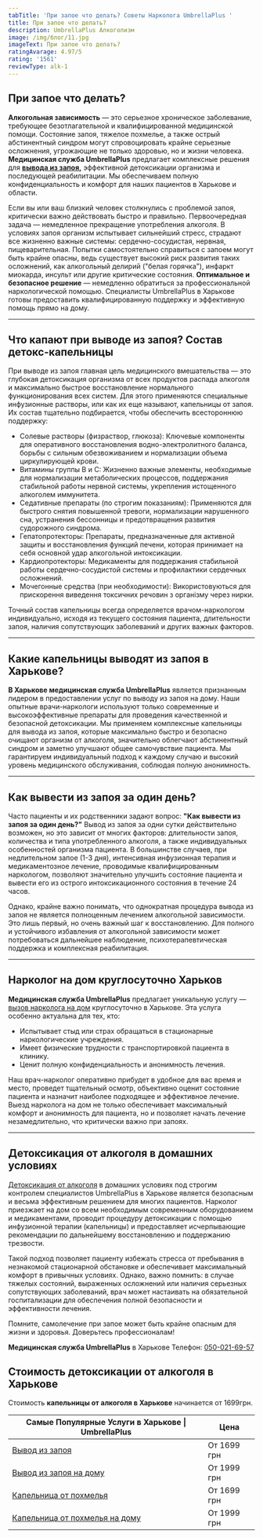 ```yaml
---
tabTitle: 'При запое что делать? Советы Нарколога UmbrellaPlus '
title: При запое что делать?
description: UmbrellaPlus Алкоголизм
image: /img/блог/11.jpg
imageText: При запое что делать?
ratingAvarage: 4.97/5
rating: '1561'
reviewType: alk-1
---
```


## При запое что делать?

**Алкогольная зависимость** — это серьезное хроническое заболевание, требующее безотлагательной и квалифицированной медицинской помощи. Состояние запоя, тяжелое похмелье, а также острый абстинентный синдром могут спровоцировать крайне серьезные осложнения, угрожающие не только здоровью, но и жизни человека. **Медицинская служба UmbrellaPlus** предлагает комплексные решения для **[вывода из запоя,](https://umbrella-plus.com.ua/kharkiv/vivod-iz-zapoia-kharkiv/)** эффективной детоксикации организма и последующей реабилитации. Мы обеспечиваем полную конфиденциальность и комфорт для наших пациентов в Харькове и области.

Если вы или ваш близкий человек столкнулись с проблемой запоя, критически важно действовать быстро и правильно. Первоочередная задача — немедленное прекращение употребления алкоголя. В условиях запоя организм испытывает сильнейший стресс, страдают все жизненно важные системы: сердечно-сосудистая, нервная, пищеварительная. Попытки самостоятельно справиться с запоем могут быть крайне опасны, ведь существует высокий риск развития таких осложнений, как алкогольный делирий ("белая горячка"), инфаркт миокарда, инсульт или другие критические состояния. **Оптимальное и безопасное решение** — немедленно обратиться за профессиональной наркологической помощью. Специалисты UmbrellaPlus в Харькове готовы предоставить квалифицированную поддержку и эффективную помощь прямо на дому.

***

## Что капают при выводе из запоя? Состав детокс-капельницы

При выводе из запоя главная цель медицинского вмешательства — это глубокая детоксикация организма от всех продуктов распада алкоголя и максимально быстрое восстановление нормального функционирования всех систем. Для этого применяются специальные инфузионные растворы, или как их еще называют, капельницы от запоя. Их состав тщательно подбирается, чтобы обеспечить всестороннюю поддержку:

* Солевые растворы (физраствор, глюкоза): Ключевые компоненты для оперативного восстановления водно-электролитного баланса, борьбы с сильным обезвоживанием и нормализации объема циркулирующей крови.
* Витамины группы B и C: Жизненно важные элементы, необходимые для нормализации метаболических процессов, поддержания стабильной работы нервной системы, укрепления истощенного алкоголем иммунитета.
* Седативные препараты (по строгим показаниям): Применяются для быстрого снятия повышенной тревоги, нормализации нарушенного сна, устранения бессонницы и предотвращения развития судорожного синдрома.
* Гепатопротекторы: Препараты, предназначенные для активной защиты и восстановления функций печени, которая принимает на себя основной удар алкогольной интоксикации.
* Кардиопротекторы: Медикаменты для поддержания стабильной работы сердечно-сосудистой системы и профилактики сердечных осложнений.
* Мочегонные средства (при необходимости): Використовуються для прискорення виведення токсичних речовин з організму через нирки.

Точный состав капельницы всегда определяется врачом-наркологом индивидуально, исходя из текущего состояния пациента, длительности запоя, наличия сопутствующих заболеваний и других важных факторов.

***

## Какие капельницы выводят из запоя в Харькове?

**В Харькове медицинская служба UmbrellaPlus** является признанным лидером в предоставлении услуг по выводу из запоя на дому. Наши опытные врачи-наркологи используют только современные и высокоэффективные препараты для проведения качественной и безопасной детоксикации. Мы применяем комплексные капельницы для вывода из запоя, которые максимально быстро и безопасно очищают организм от алкоголя, значительно облегчают абстинентный синдром и заметно улучшают общее самочувствие пациента. Мы гарантируем индивидуальный подход к каждому случаю и высокий уровень медицинского обслуживания, соблюдая полную анонимность.

***

## Как вывести из запоя за один день?

Часто пациенты и их родственники задают вопрос: **"Как вывести из запоя за один день?"** Вывод из запоя за одни сутки действительно возможен, но это зависит от многих факторов: длительности запоя, количества и типа употребленного алкоголя, а также индивидуальных особенностей организма пациента. В большинстве случаев, при недлительном запое (1-3 дня), интенсивная инфузионная терапия и медикаментозное лечение, проводимые квалифицированным наркологом, позволяют значительно улучшить состояние пациента и вывести его из острого интоксикационного состояния в течение 24 часов.

Однако, крайне важно понимать, что однократная процедура вывода из запоя не является полноценным лечением алкогольной зависимости. Это лишь первый, но очень важный шаг к восстановлению. Для полного и устойчивого избавления от алкогольной зависимости может потребоваться дальнейшее наблюдение, психотерапевтическая поддержка и комплексная реабилитация.

***

## Нарколог на дом круглосуточно Харьков

**Медицинская служба UmbrellaPlus** предлагает уникальную услугу — [вызов нарколога на дом](https://umbrella-plus.com.ua/kharkiv/vivod-iz-zapoia-na-domy-kharkiv/) круглосуточно в Харькове. Эта услуга особенно актуальна для тех, кто:

* Испытывает стыд или страх обращаться в стационарные наркологические учреждения.
* Имеет физические трудности с транспортировкой пациента в клинику.
* Ценит полную конфиденциальность и анонимность лечения.

Наш врач-нарколог оперативно прибудет в удобное для вас время и место, проведет тщательный осмотр, объективно оценит состояние пациента и назначит наиболее подходящее и эффективное лечение. Выезд нарколога на дом не только обеспечивает максимальный комфорт и анонимность для пациента, но и позволяет начать лечение незамедлительно, что критически важно при запоях.

***

## Детоксикация от алкоголя в домашних условиях

[Детоксикация от алкоголя](https://umbrella-plus.com.ua/kharkiv/kapelnica_ot_alkogola_kharkiv/) в домашних условиях под строгим контролем специалистов UmbrellaPlus в Харькове является безопасным и весьма эффективным решением для многих пациентов. Нарколог приезжает на дом со всем необходимым современным оборудованием и медикаментами, проводит процедуру детоксикации с помощью инфузионной терапии (капельницы) и предоставляет исчерпывающие рекомендации по дальнейшему восстановлению и поддержанию трезвости.

Такой подход позволяет пациенту избежать стресса от пребывания в незнакомой стационарной обстановке и обеспечивает максимальный комфорт в привычных условиях. Однако, важно помнить: в случае тяжелых состояний, выраженных осложнений или наличия серьезных сопутствующих заболеваний, врач может настаивать на обязательной госпитализации для обеспечения полной безопасности и эффективности лечения.

Помните, самолечение при запое может быть крайне опасным для жизни и здоровья. Доверьтесь профессионалам!

**Медицинская служба UmbrellaPlus** в Харькове Телефон: [050-021-69-57](tel:0500216957)

## Стоимость детоксикации от алкоголя в Харькове

Стоимость **капельницы от алкоголя в Харькове** начинается от 1699грн.

| Самые Популярные Услуги в Харькове \| UmbrellaPlus                                                            | Цена        |
| ------------------------------------------------------------------------------------------------------------- | ----------- |
| [Вывод из запоя](https://umbrella-plus.com.ua/kharkiv/vivod-iz-zapoia-kharkiv/)                               | От 1699 грн |
| [Вывод из запоя на дому](https://umbrella-plus.com.ua/kharkiv/vivod-iz-zapoia-na-domy-kharkiv/)               | От 1999 грн |
| [Капельница от похмелья](https://umbrella-plus.com.ua/kharkiv/kapelnica_ot_alkogola_kharkiv/)                 | От 1699 грн |
| [Капельница от похмелья на дому](https://umbrella-plus.com.ua/kharkiv/kapelnica_ot_alkogola_na_domy_kharkiv/) | От 1999 грн |
